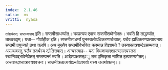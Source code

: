 ```yaml
---
index:  2.1.46
sutra:  तत्र
vritti:  nyasa
---
```


`तत्रेत्येतत् सप्तम्यन्तम्` इति। सप्तमीसाधर्म्यात्। त्रल्प्रत्यय एवात्र सप्तमीशब्देनोक्तः। भवति हि ताद्धर्म्यात् ताच्छब्द्यम्। यथा-- गौर्वाहीक इति। सप्तमीसाधर्म्यं पुनस्त्रलोऽधिकरणार्थत्वात्. यथैव ह्यधिकरणप्रत्यायनाय सप्तमी प्रयुज्यते,तथा त्रलपि। अथ मुख्यैव सप्तमीविभक्तिः कस्मान्न विज्ञायते ? तस्यास्तत्रशब्देऽसम्भवात्। असम्भवस्तु त्रलैव तदर्थस्य द्योतित्तवात्। अन्यस्त्वाह-- यदा विभक्त्यादशास्त्रलादयस्तदा स्थानिवद्भावेनैवैतत् सप्तम्यन्तं भवति। आदेशपक्षसत्#ु तत्र वृत्तिकृता नाश्रित इत्यसम्यगेतत्। अन्तशब्दश्चात्रावयववचनः। सप्तमीत्रल्प्रत्ययोऽन्तोऽवयवो यस्य तत्तथोक्तम्।।

